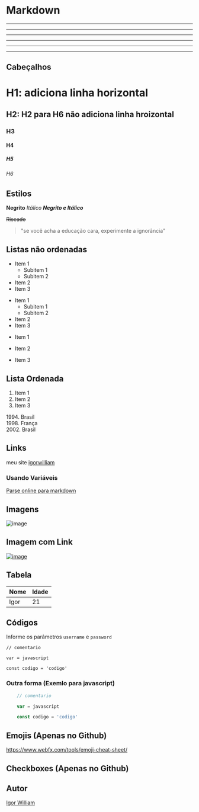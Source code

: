 # Markdown

---
***
___
* * *
- - - 
_ _ _

## Cabeçalhos

# H1: adiciona linha horizontal
## H2: H2 para H6 não adiciona linha hroizontal  
### H3
#### H4
##### H5
###### H6

## Estilos  

**Negrito** *Itálico* ***Negrito e Itálico***

~~Riscado~~

>"se você acha a educação cara, experimente a ignorância"

## Listas não ordenadas  
 + Item 1 
    + Subitem 1
    + Subitem 2
 + Item 2 
 + Item 3

 - Item 1 
    * Subitem 1
    * Subitem 2
 - Item 2 
 - Item 3 

 * Item 1 

 * Item 2 

 * Item 3 

## Lista Ordenada  
1. Item 1
2. Item 2
3. Item 3

1994\. Brasil  
1998\. França  
2002\. Brasil  

## Links

meu site [igorwilliam](https://igorwilliam.github.io "Site Pessoal")

### Usando Variáveis

[Site_url]:https://stackedit.io/app#

[Parse online para markdown][site_url]

## Imagens

![image](https://blog.da2k.com.br/uploads/2015/02/markdown.png)

## Imagem com Link
[![image](https://blog.da2k.com.br/uploads/2015/02/markdown.png)](https://blog.da2k.com.br/2015/02/08/aprenda-markdown/)

## Tabela

| Nome | Idade |
| - | - |
| Igor | 21 |

## Códigos

Informe os parâmetros `username` e `password`

    // comentario

    var = javascript

    const codigo = 'codigo'

### Outra forma (Exemlo para javascript)

```js
    // comentario

    var = javascript

    const codigo = 'codigo'
```
## Emojis (Apenas no Github)

https://www.webfx.com/tools/emoji-cheat-sheet/

## Checkboxes (Apenas no Github)

## Autor

[Igor William](https://igorwilliam;github.io)
